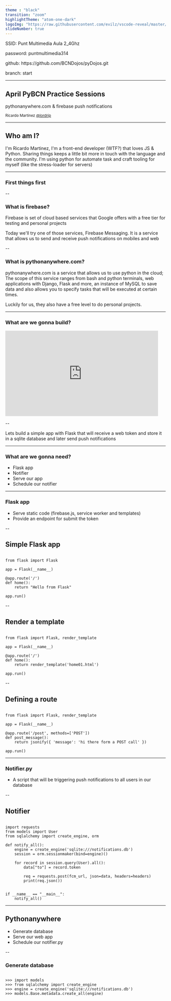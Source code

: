 ```yaml
---
theme : "black"
transition: "zoom"
highlightTheme: "atom-one-dark"
logoImg: "https://raw.githubusercontent.com/evilz/vscode-reveal/master/images/logo-v2.png"
slideNumber: true
---
```


<p>SSID: Punt Multimedia Aula 2_4Ghz</p>
<p>password: puntmultimedia314</p>
<p>github: https://github.com/BCNDojos/pyDojos.git</p>
<p>branch: start</p>

---

## April PyBCN Practice Sessions

<span>pythonanywhere.com & firebase push notifications</span>


<small>Ricardo Martinez [@lordrip](http://twitter.com/lordrip)</small>

---

## Who am I?

I'm Ricardo Martinez, I'm a front-end developer (WTF?) that loves JS & Python.
Sharing things keeps a little bit more in touch with the language and the community.
I'm using python for automate task and craft tooling for myself (like the stress-loader for servers)

---

### First things first

--

### What is firebase?

<p>Firebase is set of cloud based services that Google offers with a free tier for testing and personal projects</p>
<p>Today we'll try one of those services, Firebase Messaging. It is a service that allows us to send and receive push notifications on mobiles and web</p>

--

### What is pythonanywhere.com?

<p>pythonanywhere.com is a service that allows us to use python in the cloud; The scope of this service ranges from bash and python terminals, web applications with Django, Flask and more, an instance of MySQL to save data and also allows you to specify tasks that will be executed at certain times.</p>
<p>Luckily for us, they also have a free level to do personal projects.</p>

---

### What are we gonna build?

<iframe src="https://giphy.com/embed/32aOlpp5lG9AyjDBWl" width="480" height="268" frameBorder="0" class="giphy-embed" allowFullScreen></iframe>

--

<p>Lets build a simple app with Flask that will receive a web token and store it in a sqlite database and later send push notifications</p>

---

### What are we gonna need?

<ul>
  <li>Flask app</li>
  <li>Notifier</li>
  <li>Serve our app</li>
  <li>Schedule our notifier</li>
</ul>

---

### Flask app

<ul>
  <li>Serve static code (firebase.js, service worker and templates)</li>
  <li>Provide an endpoint for submit the token</li>
</ul>

--

## Simple Flask app

<pre><code class="hljs python">
from flask import Flask

app = Flask(__name__)

@app.route('/')
def home():
    return "Hello from Flask"

app.run()
</code></pre>

--

## Render a template

<pre><code class="hljs python">
from flask import Flask, render_template

app = Flask(__name__)

@app.route('/')
def home():
    return render_template('home01.html')

app.run()
</code></pre>

--

## Defining a route

<pre><code class="hljs python">
from flask import Flask, render_template

app = Flask(__name__)

@app.route('/post', methods=['POST'])
def post_message():
    return jsonify({ 'message': 'hi there form a POST call' })

app.run()
</code></pre>

---

### Notifier.py

<ul>
  <li>A script that will be triggering push notifications to all users in our database</li>
</ul>

--

## Notifier

<pre><code class="hljs python">
import requests
from models import User
from sqlalchemy import create_engine, orm

def notify_all():
    engine = create_engine('sqlite:///notifications.db')
    session = orm.sessionmaker(bind=engine)()

    for record in session.query(User).all():
        data["to"] = record.token

        req = requests.post(fcm_url, json=data, headers=headers)
        print(req.json())


if __name__ == "__main__":
    notify_all()
</code></pre>

---

## Pythonanywhere

<ul>
  <li>Generate database</li>
  <li>Serve our web app</li>
  <li>Schedule our notifier.py</li>
</ul>

--

### Generate database

<pre><code>
>>> import models
>>> from sqlalchemy import create_engine
>>> engine = create_engine('sqlite:///notifications.db')
>>> models.Base.metadata.create_all(engine)
</code></pre>

